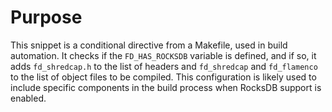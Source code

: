 # Purpose
This snippet is a conditional directive from a Makefile, used in build automation. It checks if the `FD_HAS_ROCKSDB` variable is defined, and if so, it adds `fd_shredcap.h` to the list of headers and `fd_shredcap` and `fd_flamenco` to the list of object files to be compiled. This configuration is likely used to include specific components in the build process when RocksDB support is enabled.
